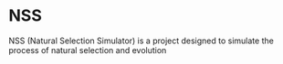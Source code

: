 # NSS
NSS (Natural Selection Simulator) is a project designed to simulate the process of natural selection and evolution

